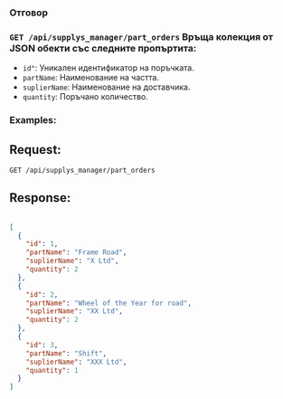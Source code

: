 ### Отговор

### `GET /api/supplys_manager/part_orders` Връща колекция от JSON обекти със следните пропъртита:
- `id"`: Уникален идентификатор на поръчката. 
- `partName`: Наименование на частта.
- `suplierName`: Наименование на доставчика.
- `quantity`: Поръчано количество.

### Examples:

## Request:

```
GET /api/supplys_manager/part_orders

```

## Response:

```json
	
[
  {
    "id": 1,
    "partName": "Frame Road",
    "suplierName": "X Ltd",
    "quantity": 2
  },
  {
    "id": 2,
    "partName": "Wheel of the Year for road",
    "suplierName": "XX Ltd",
    "quantity": 2
  },
  {
    "id": 3,
    "partName": "Shift",
    "suplierName": "XXX Ltd",
    "quantity": 1
  }
]

```